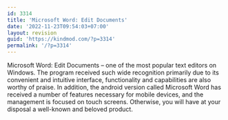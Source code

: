 ```yaml
---
id: 3314
title: 'Microsoft Word: Edit Documents'
date: '2022-11-23T09:54:03+07:00'
layout: revision
guid: 'https://kindmod.com/?p=3314'
permalink: '/?p=3314'
---
```


Microsoft Word: Edit Documents – one of the most popular text editors on Windows. The program received such wide recognition primarily due to its convenient and intuitive interface, functionality and capabilities are also worthy of praise. In addition, the android version called Microsoft Word has received a number of features necessary for mobile devices, and the management is focused on touch screens. Otherwise, you will have at your disposal a well-known and beloved product.